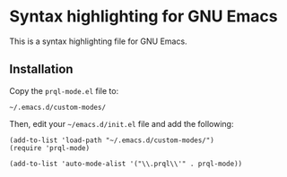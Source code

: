 # Syntax highlighting for GNU Emacs

This is a syntax highlighting file for GNU Emacs.

## Installation

Copy the `prql-mode.el` file to:

    ~/.emacs.d/custom-modes/

Then, edit your `~/emacs.d/init.el` file and add the following:

```emacs
(add-to-list 'load-path "~/.emacs.d/custom-modes/")
(require 'prql-mode)

(add-to-list 'auto-mode-alist '("\\.prql\\'" . prql-mode))
```
